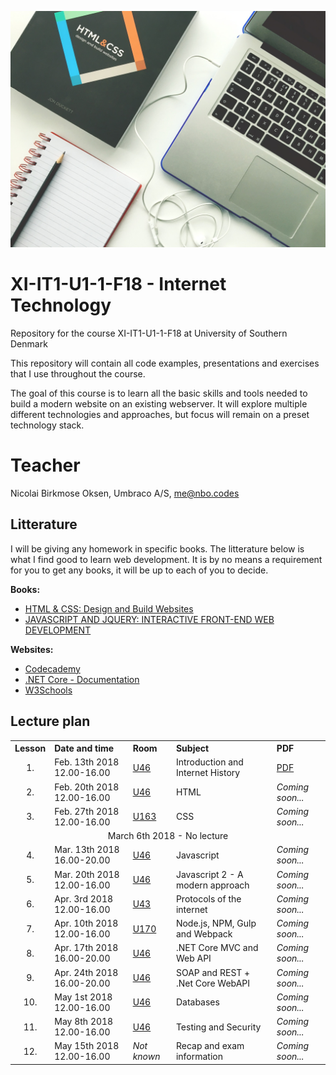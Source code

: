 ![Image representing Web Development](/images/header.jpg)
# XI-IT1-U1-1-F18 - Internet Technology

Repository for the course XI-IT1-U1-1-F18 at University of Southern Denmark

This repository will contain all code examples, presentations and exercises that I use throughout the course.

The goal of this course is to learn all the basic skills and tools needed to build a modern website on an existing
webserver. It will explore multiple different technologies and approaches, but focus will remain on a preset
technology stack. 

# Teacher

Nicolai Birkmose Oksen, Umbraco A/S, me@nbo.codes

## Litterature

I will be giving any homework in specific books. The litterature below is what I find good to learn web development. 
It is by no means a requirement for you to get any books, it will be up to each of you to decide. 

__Books:__
- [HTML & CSS: Design and Build Websites](https://www.amazon.co.uk/HTML-CSS-Design-Build-Websites/dp/1118008189)
- [JAVASCRIPT AND JQUERY: INTERACTIVE FRONT-END WEB DEVELOPMENT](https://www.amazon.co.uk/JavaScript-JQuery-Interactive-Front-End-Development/dp/1118531647)

__Websites:__
- [Codecademy](https://codecademy.com)
- [.NET Core - Documentation](https://docs.microsoft.com/en-us/dotnet/core/)
- [W3Schools](https://www.w3schools.com/)


## Lecture plan

<table>
  <tr>
    <th style="text-align:left">Lesson</th>
    <th style="text-align:left">Date and time</th>
    <th style="text-align:left">Room</th>
    <th style="text-align:left">Subject</th>
    <th style="text-align:left">PDF</th>
  </tr>
  <tr>
    <td style="text-align:center;">1.</td>
    <td>Feb. 13th 2018 12.00-16.00</td>
    <td><a href="https://clients.mapsindoors.com/sdu/573f26e4bc1f571b08094312/details/563cb929423b7d0540c9a4d0/">U46</a></td>
    <td>Introduction and Internet History</td>
    <td><a href="https://github.com/NicolaiOksen/XI-IT1-U1-1-F18/blob/master/Presentations/Lesson%201/Lesson%201%20-%20Introduction%20and%20Internet%20History.pdf">PDF</a></td>
  </tr>
  <tr>
    <td style="text-align:center;">2.</td>
    <td>Feb. 20th 2018 12.00-16.00</td>
    <td><a href="https://clients.mapsindoors.com/sdu/573f26e4bc1f571b08094312/details/563cb929423b7d0540c9a4d0/">U46</a></td>
    <td>HTML</td>
    <td><i>Coming soon...</i></td>
  </tr>
  <tr>
    <td style="text-align:center;">3.</td>
    <td>Feb. 27th 2018 12.00-16.00</td>
    <td><a href="https://clients.mapsindoors.com/sdu/573f26e4bc1f571b08094312/details/563cba37423b7d0540c9adb6/">U163</a></td>
    <td>CSS</td>
    <td><i>Coming soon...</i></td>
  </tr>
  <tr>
    <td colspan="5" style="text-align:center;">March 6th 2018 - No lecture</td>
  </tr>
  <tr>
    <td style="text-align:center;">4.</td>
    <td>Mar. 13th 2018 16.00-20.00</td>
    <td><a href="https://clients.mapsindoors.com/sdu/573f26e4bc1f571b08094312/details/563cb929423b7d0540c9a4d0/">U46</a></td>
    <td>Javascript</td>
    <td><i>Coming soon...</i></td>
  </tr>
  <tr>
    <td style="text-align:center;">5.</td>
    <td>Mar. 20th 2018 12.00-16.00</td>
    <td><a href="https://clients.mapsindoors.com/sdu/573f26e4bc1f571b08094312/details/563cb929423b7d0540c9a4d0/">U46</a></td>
    <td>Javascript 2 - A modern approach</td>
    <td><i>Coming soon...</i></td>
  </tr>
  <tr>
    <td style="text-align:center;">6.</td>
    <td>Apr. 3rd 2018 12.00-16.00</td>
    <td><a href="https://clients.mapsindoors.com/sdu/573f26e4bc1f571b08094312/details/563cb84b423b7d0540c99d4e/">U43</a></td>
    <td>Protocols of the internet</td>
    <td><i>Coming soon...</i></td>
  </tr>
  <tr>
    <td style="text-align:center;">7.</td>
    <td>Apr. 10th 2018 12.00-16.00</td>
    <td><a href="https://clients.mapsindoors.com/sdu/573f26e4bc1f571b08094312/details/563cba39423b7d0540c9adc3/">U170</a></td>
    <td>Node.js, NPM, Gulp and Webpack</td>
    <td><i>Coming soon...</i></td>
  </tr>
  <tr>
    <td style="text-align:center;">8.</td>
    <td>Apr. 17th 2018 16.00-20.00</td>
    <td><a href="https://clients.mapsindoors.com/sdu/573f26e4bc1f571b08094312/details/563cb929423b7d0540c9a4d0/">U46</a></td>
    <td>.NET Core MVC and Web API</td>
    <td><i>Coming soon...</i></td>
  </tr>
  <tr>
    <td style="text-align:center;">9.</td>
    <td>Apr. 24th 2018 16.00-20.00</td>
    <td><a href="https://clients.mapsindoors.com/sdu/573f26e4bc1f571b08094312/details/563cb929423b7d0540c9a4d0/">U46</a></td>
    <td>SOAP and REST + .Net Core WebAPI</td>
    <td><i>Coming soon...</i></td>
  </tr>
  <tr>
    <td style="text-align:center;">10.</td>
    <td>May 1st 2018 12.00-16.00</td>
    <td><a href="https://clients.mapsindoors.com/sdu/573f26e4bc1f571b08094312/details/563cb929423b7d0540c9a4d0/">U46</a></td>
    <td> Databases</td>
    <td><i>Coming soon...</i></td>
  </tr>
  <tr>
    <td style="text-align:center;">11.</td>
    <td>May 8th 2018 12.00-16.00</td>
    <td><a href="https://clients.mapsindoors.com/sdu/573f26e4bc1f571b08094312/details/563cb929423b7d0540c9a4d0/">U46</a></td>
    <td>Testing and Security</td>
    <td><i>Coming soon...</i></td>
  </tr>
  <tr>
    <td style="text-align:center;">12.</td>
    <td>May 15th 2018 12.00-16.00</td>
    <td><i>Not known</i></td>
    <td>Recap and exam information</td>
    <td><i>Coming soon...</i></td>
  </tr>
</table>
